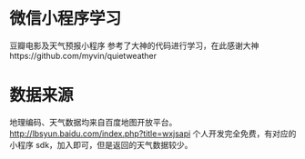 # 微信小程序学习
豆瓣电影及天气预报小程序
参考了大神的代码进行学习，在此感谢大神https://github.com/myvin/quietweather

# 数据来源
地理编码、天气数据均来自百度地图开放平台。http://lbsyun.baidu.com/index.php?title=wxjsapi 个人开发完全免费，有对应的小程序 sdk，加入即可，但是返回的天气数据较少。
